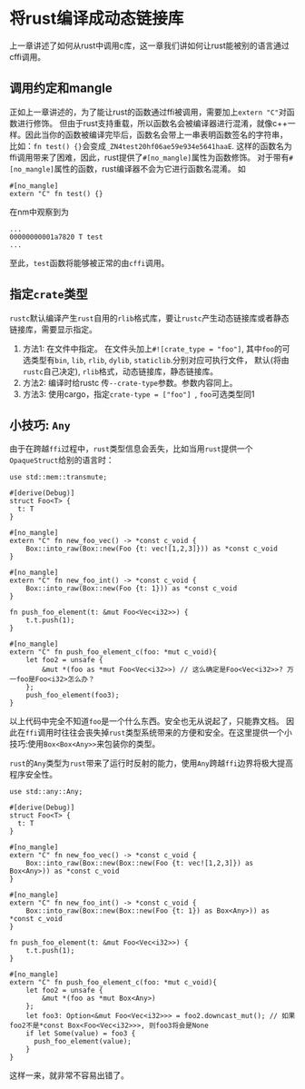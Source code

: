 # 将rust编译成动态链接库
上一章讲述了如何从rust中调用c库，这一章我们讲如何让rust能被别的语言通过cffi调用。

## 调用约定和mangle
正如上一章讲述的，为了能让rust的函数通过ffi被调用，需要加上`extern "C"`对函数进行修饰。
但由于rust支持重载，所以函数名会被编译器进行混淆，就像c++一样。因此当你的函数被编译完毕后，函数名会带上一串表明函数签名的字符串，
比如：`fn test() {}`会变成`_ZN4test20hf06ae59e934e5641haaE`.
这样的函数名为ffi调用带来了困难，因此，rust提供了`#[no_mangle]`属性为函数修饰。
对于带有`#[no_mangle]`属性的函数，rust编译器不会为它进行函数名混淆。
如
```
#[no_mangle]
extern "C" fn test() {}
```
在nm中观察到为
```
...
00000000001a7820 T test
...
```
至此，`test`函数将能够被正常的由`cffi`调用。
## 指定`crate`类型
`rustc`默认编译产生`rust`自用的`rlib`格式库，要让`rustc`产生动态链接库或者静态链接库，需要显示指定。
1. 方法1: 在文件中指定。
   在文件头加上`#![crate_type = "foo"]`, 其中`foo`的可选类型有`bin`, `lib`, `rlib`, `dylib`, `staticlib`.分别对应可执行文件，
   默认(将由`rustc`自己决定), `rlib`格式，动态链接库，静态链接库。
2. 方法2: 编译时给rustc 传`--crate-type`参数。参数内容同上。
3. 方法3: 使用cargo，指定`crate-type = ["foo"] `, `foo`可选类型同1
## 小技巧: `Any`
由于在跨越`ffi`过程中，`rust`类型信息会丢失，比如当用`rust`提供一个`OpaqueStruct`给别的语言时：
```
use std::mem::transmute;

#[derive(Debug)]
struct Foo<T> {
  t: T
}

#[no_mangle]
extern "C" fn new_foo_vec() -> *const c_void {
    Box::into_raw(Box::new(Foo {t: vec![1,2,3]})) as *const c_void
}

#[no_mangle]
extern "C" fn new_foo_int() -> *const c_void {
    Box::into_raw(Box::new(Foo {t: 1})) as *const c_void
}

fn push_foo_element(t: &mut Foo<Vec<i32>>) {
    t.t.push(1);
}

#[no_mangle]
extern "C" fn push_foo_element_c(foo: *mut c_void){
    let foo2 = unsafe {
        &mut *(foo as *mut Foo<Vec<i32>>) // 这么确定是Foo<Vec<i32>>? 万一foo是Foo<i32>怎么办？
    };
    push_foo_element(foo3);
}
```
以上代码中完全不知道`foo`是一个什么东西。安全也无从说起了，只能靠文档。
因此在`ffi`调用时往往会丧失掉`rust`类型系统带来的方便和安全。在这里提供一个小技巧:使用`Box<Box<Any>>`来包装你的类型。

`rust`的`Any`类型为`rust`带来了运行时反射的能力，使用`Any`跨越`ffi`边界将极大提高程序安全性。
```
use std::any::Any;

#[derive(Debug)]
struct Foo<T> {
  t: T
}

#[no_mangle]
extern "C" fn new_foo_vec() -> *const c_void {
    Box::into_raw(Box::new(Box::new(Foo {t: vec![1,2,3]}) as Box<Any>)) as *const c_void
}

#[no_mangle]
extern "C" fn new_foo_int() -> *const c_void {
    Box::into_raw(Box::new(Box::new(Foo {t: 1}) as Box<Any>)) as *const c_void
}

fn push_foo_element(t: &mut Foo<Vec<i32>>) {
    t.t.push(1);
}

#[no_mangle]
extern "C" fn push_foo_element_c(foo: *mut c_void){
    let foo2 = unsafe {
        &mut *(foo as *mut Box<Any>)
    };
    let foo3: Option<&mut Foo<Vec<i32>>> = foo2.downcast_mut(); // 如果foo2不是*const Box<Foo<Vec<i32>>>, 则foo3将会是None
    if let Some(value) = foo3 {
      push_foo_element(value);
    }
}
```
这样一来，就非常不容易出错了。
